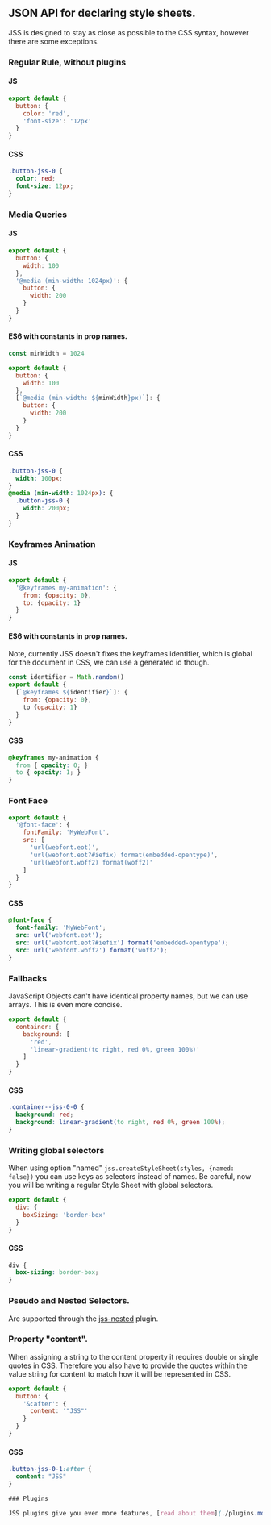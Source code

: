 ## JSON API for declaring style sheets.

JSS is designed to stay as close as possible to the CSS syntax, however there are some exceptions.

### Regular Rule, without plugins

#### JS
```javascript
export default {
  button: {
    color: 'red',
    'font-size': '12px'
  }
}
```

#### CSS
```css
.button-jss-0 {
  color: red;
  font-size: 12px;
}
```

### Media Queries

#### JS

```javascript
export default {
  button: {
    width: 100
  },
  '@media (min-width: 1024px)': {
    button: {
      width: 200
    }
  }
}
```

#### ES6 with constants in prop names.

```javascript
const minWidth = 1024

export default {
  button: {
    width: 100
  },
  [`@media (min-width: ${minWidth}px)`]: {
    button: {
      width: 200
    }
  }
}
```

#### CSS

```css
.button-jss-0 {
  width: 100px;
}
@media (min-width: 1024px): {
  .button-jss-0 {
    width: 200px;
  }
}
```

### Keyframes Animation

#### JS

```javascript
export default {
  '@keyframes my-animation': {
    from: {opacity: 0},
    to: {opacity: 1}
  }
}
```

#### ES6 with constants in prop names.

Note, currently JSS doesn't fixes the keyframes identifier, which is global for the document in CSS, we can use a generated id though.

```javascript
const identifier = Math.random()
export default {
  [`@keyframes ${identifier}`]: {
    from: {opacity: 0},
    to {opacity: 1}
  }
}
```

#### CSS

```css
@keyframes my-animation {
  from { opacity: 0; }
  to { opacity: 1; }
}
```

### Font Face

```javascript
export default {
  '@font-face': {
    fontFamily: 'MyWebFont',
    src: [
      'url(webfont.eot)',
      'url(webfont.eot?#iefix) format(embedded-opentype)',
      'url(webfont.woff2) format(woff2)'
    ]
  }
}
```

#### CSS

```css
@font-face {
  font-family: 'MyWebFont';
  src: url('webfont.eot');
  src: url('webfont.eot?#iefix') format('embedded-opentype');
  src: url('webfont.woff2') format('woff2');
}       
```

### Fallbacks

JavaScript Objects can't have identical property names, but we can use arrays. This is even more concise.

```javascript
export default {
  container: {
    background: [
      'red',
      'linear-gradient(to right, red 0%, green 100%)'
    ]
  }
}
```

#### CSS

```css
.container--jss-0-0 {
  background: red;
  background: linear-gradient(to right, red 0%, green 100%);
}
```
### Writing global selectors

When using option "named" `jss.createStyleSheet(styles, {named: false})` you can use keys as selectors instead of names. Be careful, now you will be writing a regular Style Sheet with global selectors.

```javascript
export default {
  div: {
    boxSizing: 'border-box'
  }
}
```

#### CSS

```css
div {
  box-sizing: border-box;
}
```

### Pseudo and Nested Selectors.

Are supported through the [jss-nested](https://github.com/jsstyles/jss-nested) plugin.

### Property "content".

When assigning a string to the content property it requires double or single quotes in CSS. Therefore you also have to provide the quotes within the value string for content to match how it will be represented in CSS.

```javascript
export default {
  button: {
    '&:after': {
      content: '"JSS"'
    }
  }
}
```

#### CSS

```css
.button-jss-0-1:after {
  content: "JSS"
}

### Plugins

JSS plugins give you even more features, [read about them](./plugins.md).
